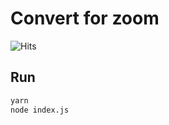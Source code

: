 # Convert for zoom

![Hits](https://hits.seeyoufarm.com/api/count/incr/badge.svg?url=https%3A%2F%2Fgithub.com%2Fconvert4zoom%2Fhit-counter)

## Run

```bash
yarn
node index.js
```

